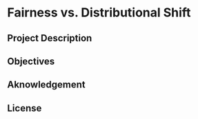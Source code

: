 # Fairness vs. Distributional Shift

## Project Description

## Objectives

## Aknowledgement

## License
